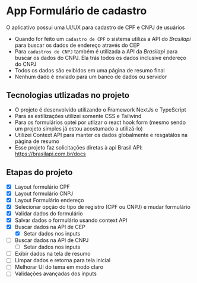 # App Formulário de cadastro

O aplicativo possui uma UI/UX para cadastro de CPF e CNPJ de usuários

- Quando for feito um `cadastro de CPF` o sistema utiliza a API do _Brasilapi_ para buscar os dados de endereço através do CEP
- Para `cadastros de CNPJ` também é utilizada a API da _Brasilapi_ para buscar os dados do CNPJ. Ela trás todos os dados inclusive endereço do CNPJ
- Todos os dados são exibidos em uma página de resumo final
- Nenhum dado é enviado para um banco de dados ou servidor

## Tecnologias utlizadas no projeto

- O projeto é desenvolvido utilizando o Framework NextJs e TypeScript
- Para as estilizações utilizei somente CSS e Tailwind
- Para os formulários optei por utlizar o react hook form (mesmo sendo um projeto simples já estou acostumado a utilizá-lo)
- Utilizei Context API para manter os dados globalmente e resgatálos na página de resumo
- Esse projeto faz solicitações diretas à api Brasil API: https://brasilapi.com.br/docs

## Etapas do projeto

- [x] Layout formulário CPF
- [x] Layout formulário CNPJ
- [x] Layout Formulário endereço
- [x] Selecionar opção do tipo de registro (CPF ou CNPJ) e mudar formulário
- [x] Validar dados do formulário
- [x] Salvar dados o formulário usando context API
- [x] Buscar dados na API de CEP
  - [x] Setar dados nos inputs
- [ ] Buscar dados na API de CNPJ
  - [ ] Setar dados nos inputs
- [ ] Exibir dados na tela de resumo
- [ ] Limpar dados e retorna para tela inicial
- [ ] Melhorar UI do tema em modo claro
- [ ] Validações avançadas dos inputs
